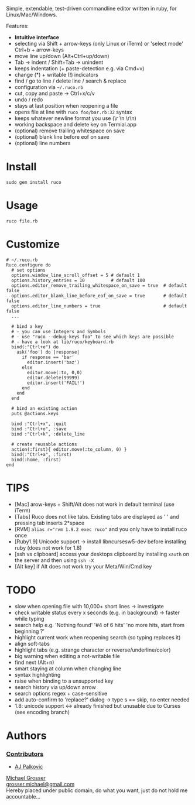 Simple, extendable, test-driven commandline editor written in ruby, for Linux/Mac/Windows.

Features:

 - **Intuitive interface**
 - selecting via Shift + arrow-keys (only Linux or iTerm) or 'select mode' Ctrl+b + arrow-keys
 - move line up/down (Alt+Ctrl+up/down)
 - Tab -> indent / Shift+Tab -> unindent
 - keeps indentation (+ paste-detection e.g. via Cmd+v)
 - change (*) + writable (!) indicators
 - find / go to line / delete line / search & replace
 - configuration via `~/.ruco.rb`
 - cut, copy and paste -> Ctrl+x/c/v
 - undo / redo
 - stays at last position when reopening a file
 - opens file at line with `ruco foo/bar.rb:32` syntax
 - keeps whatever newline format you use (\r \n \r\n)
 - working backspace and delete key on Termial.app
 - (optional) remove trailing whitespace on save
 - (optional) blank line before eof on save
 - (optional) line numbers

Install
=======
    sudo gem install ruco

Usage
=====
    ruco file.rb

Customize
=========

    # ~/.ruco.rb
    Ruco.configure do
      # set options
      options.window_line_scroll_offset = 5 # default 1
      options.history_entries = 10          # default 100
      options.editor_remove_trailing_whitespace_on_save = true  # default false
      options.editor_blank_line_before_eof_on_save = true       # default false
      options.editor_line_numbers = true                        # default false
      ...

      # bind a key
      # - you can use Integers and Symbols
      # - use "ruco --debug-keys foo" to see which keys are possible
      # - have a look at lib/ruco/keyboard.rb
      bind(:"Ctrl+e") do
        ask('foo') do |response|
          if response == 'bar'
            editor.insert('baz')
          else
            editor.move(:to, 0,0)
            editor.delete(99999)
            editor.insert('FAIL!')
          end
        end
      end

      # bind an existing action
      puts @actions.keys

      bind :"Ctrl+x", :quit
      bind :"Ctrl+o", :save
      bind :"Ctrl+k", :delete_line

      # create reusable actions
      action(:first){ editor.move(:to_column, 0) }
      bind(:"Ctrl+a", :first)
      bind(:home, :first)
    end

TIPS
====
 - [Mac] arow-keys + Shift/Alt does not work in default terminal (use iTerm)
 - [Tabs] Ruco does not like tabs. Existing tabs are displayed as ' ' and pressing tab inserts 2*space
 - [RVM] `alias r="rvm 1.9.2 exec ruco"` and you only have to install ruco once
 - [Ruby1.9] Unicode support -> install libncursesw5-dev before installing ruby (does not work for 1.8)
 - [ssh vs clipboard] access your desktops clipboard by installing `xauth` on the server and then using `ssh -X`
 - [Alt key] if Alt does not work try your Meta/Win/Cmd key

TODO
=====
 - slow when opening file with 10,000+ short lines -> investigate
 - check writable status every x seconds (e.g. in background) -> faster while typing
 - search help e.g. 'Nothing found' '#4 of 6 hits' 'no more hits, start from beginning ?'
 - highlight current work when reopening search (so typing replaces it)
 - align soft-tabs
 - highlight tabs (e.g. strange character or reverse/underline/color)
 - big warning when editing a not-writable file
 - find next (Alt+n)
 - smart staying at column when changing line
 - syntax highlighting
 - raise when binding to a unsupported key
 - search history via up/down arrow
 - search options regex + case-sensitive
 - add auto-confirm to 'replace?' dialog -> type s == skip, no enter needed
 - 1.8: unicode support <-> already finished but unusable due to Curses (see encoding branch)

Authors
=======

### [Contributors](http://github.com/grosser/ruco/contributors)
 - [AJ Palkovic](https://github.com/ajpalkovic)


[Michael Grosser](http://grosser.it)<br/>
grosser.michael@gmail.com<br/>
Hereby placed under public domain, do what you want, just do not hold me accountable...
